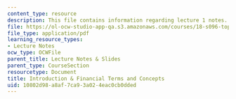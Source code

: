 ```yaml
---
content_type: resource
description: This file contains information regarding lecture 1 notes.
file: https://ol-ocw-studio-app-qa.s3.amazonaws.com/courses/18-s096-topics-in-mathematics-with-applications-in-finance-fall-2013/10802d98a8af7ca93a024eac0cb0dded_MIT18_S096F13_lecnote1.pdf
file_type: application/pdf
learning_resource_types:
- Lecture Notes
ocw_type: OCWFile
parent_title: Lecture Notes & Slides
parent_type: CourseSection
resourcetype: Document
title: Introduction & Financial Terms and Concepts
uid: 10802d98-a8af-7ca9-3a02-4eac0cb0dded
---
```

